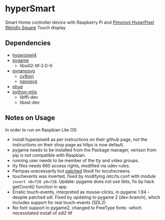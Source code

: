 # hyperSmart
Smart Home controller device with Raspberry Pi and [Pimoroni HyperPixel Weirdly Square](https://shop.pimoroni.com/products/hyperpixel-4-square) Touch display

## Dependencies
* [hyperpixel4](https://github.com/pimoroni/hyperpixel4)
* [pygame](https://www.pygame.org/)
  * libsdl2-ttf-2.0-0
* [pynanosvg](https://github.com/ethanhs/pynanosvg)
  * [cython](https://cython.org/)
  * [nanosvg](https://github.com/memononen/nanosvg/)
* [phue](https://github.com/studioimaginaire/phue)
* [python-miio](https://github.com/rytilahti/python-miio)
  * libffi-dev
  * libssl-dev

## Notes on Usage
In order to run on Raspbian Lite OS:
* install hyperpixel4 as per instructions on their github page, _not_ the instructions on their shop page as https is now default.
* pygame needs to be installed from the Package manager, verison from pip is _not_ compatible with Raspbian.
* running user needs to be member of the tty and video groups.
* tty files needs 660 access rights, modified via udev rules.
* Perhpas unecessarily but [patched](https://www.raspberrypi.org/forums/viewtopic.php?t=250001) libsdl for tocuhscreens. 
* touchevents was inverted, fixed by modifying /etc/ts.conf with module `invert x0=720 y0=720`. Update: pygame does not use libts, fix by hack getCoord() function in app.
* Erratic touch-events, interpreted as mouse-clicks, in pygame 1.94 -despite patched sdl. Fixed by updating to pygame 2 (dev-branch), which includes support for real touch-events (SDL2)
* No font support in pygame2, changed to FreeType fonts -which necessitated install of sdl2 ttf
